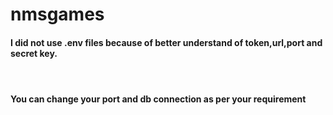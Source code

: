 # nmsgames

<h4>I did not use .env files because of better understand of token,url,port and secret key.<h4><br>
<h4> You can change your port and db connection as per your requirement</h4>
  
 
